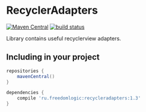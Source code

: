 # RecyclerAdapters
[![Maven Central](https://maven-badges.herokuapp.com/maven-central/ru.freedomlogic/recycleradapters/badge.svg)](https://maven-badges.herokuapp.com/maven-central/ru.freedomlogic/recycleradapters)
[![build status](https://api.travis-ci.org/Fi5t/RecyclerAdapters.svg)](https://api.travis-ci.org/Fi5t/RecyclerAdapters)

Library contains useful recyclerview adapters.

## Including in your project
```groovy
repositories {
    mavenCentral()
}

dependencies {
    compile 'ru.freedomlogic:recycleradapters:1.3'
}
```
